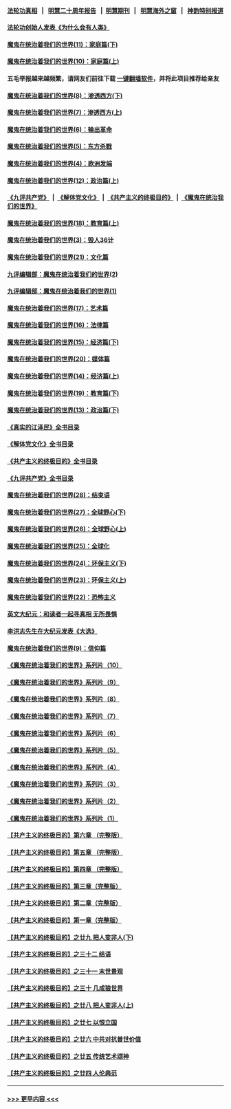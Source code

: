 #### [法轮功真相](https://github.com/gfw-breaker/truth/blob/master/README.md?t=0) &nbsp;&nbsp;|&nbsp;&nbsp; [明慧二十周年报告](https://github.com/gfw-breaker/mh-reports/blob/master/README.md?t=0) &nbsp;&nbsp;|&nbsp;&nbsp;[明慧期刊](https://github.com/gfw-breaker/mh-qikan) &nbsp;&nbsp;|&nbsp;&nbsp; [明慧海外之窗](https://github.com/gfw-breaker/mh-news/blob/master/README.md?t=0) &nbsp;&nbsp;|&nbsp;&nbsp; [神韵特别报道](https://github.com/gfw-breaker/mh-news/blob/master/shenyun.md?t=0)
#### [法轮功创始人发表《为什么会有人类》](../pages/nsc422/n13912117.md?t=02152143) 
#### [魔鬼在统治着我们的世界(11)：家庭篇(下)](../pages/nsc422/n10440961.md?t=02152143) 
#### [魔鬼在统治着我们的世界(10)：家庭篇(上)](../pages/nsc422/n10435448.md?t=02152143) 
#### 五毛举报越来越频繁，请网友们前往下载 [一键翻墙软件](https://github.com/gfw-breaker/ssr-accounts)，并将此项目推荐给亲友
#### [魔鬼在统治着我们的世界(8)：渗透西方(下)](../pages/nsc422/n10429603.md?t=02152143) 
#### [魔鬼在统治着我们的世界(7)：渗透西方(上)](../pages/nsc422/n10426013.md?t=02152143) 
#### [魔鬼在统治着我们的世界(6)：输出革命](../pages/nsc422/n10421536.md?t=02152143) 
#### [魔鬼在统治着我们的世界(5)：东方杀戮](../pages/nsc422/n10417707.md?t=02152143) 
#### [魔鬼在统治着我们的世界(4)：欧洲发端](../pages/nsc422/n10414890.md?t=02152143) 
#### [魔鬼在统治着我们的世界(12)：政治篇(上)](../pages/nsc422/n10444576.md?t=02152143) 
#### [《九评共产党》](https://github.com/begood0513/9ping.md/blob/master/README.md) &nbsp;|&nbsp; [《解体党文化》](../../../../jtdwh.md/blob/master/README.md)  &nbsp;|&nbsp; [《共产主义的终极目的》](../../../../gczydzjmd.md/blob/master/README.md) &nbsp;|&nbsp; [《魔鬼在统治我们的世界》](../../../../mgztzwmdsj.md/blob/master/README.md) 
#### [魔鬼在统治着我们的世界(18)：教育篇(上)](../pages/nsc422/n10526970.md?t=02152143) 
#### [魔鬼在统治着我们的世界(3)：毁人36计](../pages/nsc422/n10411583.md?t=02152143) 
#### [魔鬼在统治着我们的世界(21)：文化篇](../pages/nsc422/n10597706.md?t=02152143) 
#### [九评编辑部：魔鬼在统治着我们的世界(2)](../pages/nsc422/n10410036.md?t=02152143) 
#### [九评编辑部：魔鬼在统治着我们的世界(1)](../pages/nsc422/n10406825.md?t=02152143) 
#### [魔鬼在统治着我们的世界(17)：艺术篇](../pages/nsc422/n10499093.md?t=02152143) 
#### [魔鬼在统治着我们的世界(16)：法律篇](../pages/nsc422/n10485969.md?t=02152143) 
#### [魔鬼在统治着我们的世界(15)：经济篇(下)](../pages/nsc422/n10469975.md?t=02152143) 
#### [魔鬼在统治着我们的世界(20)：媒体篇](../pages/nsc422/n10586579.md?t=02152143) 
#### [魔鬼在统治着我们的世界(14)：经济篇(上)](../pages/nsc422/n10457370.md?t=02152143) 
#### [魔鬼在统治着我们的世界(19)：教育篇(下)](../pages/nsc422/n10564808.md?t=02152143) 
#### [魔鬼在统治着我们的世界(13)：政治篇(下)](../pages/nsc422/n10448270.md?t=02152143) 
#### [《真实的江泽民》全书目录](../pages/nsc422/n13721399.md?t=02152143) 
#### [《解体党文化》全书目录](../pages/nsc422/n13721157.md?t=02152143) 
#### [《共产主义的终极目的》全书目录](../pages/nsc422/n13721048.md?t=02152143) 
#### [《九评共产党》全书目录](../pages/nsc422/n13708085.md?t=02152143) 
#### [魔鬼在统治着我们的世界(28)：结束语](../pages/nsc422/n10936246.md?t=02152143) 
#### [魔鬼在统治着我们的世界(27)：全球野心(下)](../pages/nsc422/n10928319.md?t=02152143) 
#### [魔鬼在统治着我们的世界(26)：全球野心(上)](../pages/nsc422/n10900318.md?t=02152143) 
#### [魔鬼在统治着我们的世界(25)：全球化](../pages/nsc422/n10788205.md?t=02152143) 
#### [魔鬼在统治着我们的世界(24)：环保主义(下)](../pages/nsc422/n10695307.md?t=02152143) 
#### [魔鬼在统治着我们的世界(23)：环保主义(上)](../pages/nsc422/n10688613.md?t=02152143) 
#### [魔鬼在统治着我们的世界(22)：恐怖主义](../pages/nsc422/n10614727.md?t=02152143) 
#### [英文大纪元：和读者一起寻真相 无所畏惧](../pages/nsc422/n12542027.md?t=02152143) 
#### [李洪志先生在大纪元发表《大选》](../pages/nsc422/n12534746.md?t=02152143) 
#### [魔鬼在统治着我们的世界(9)：信仰篇](../pages/nsc422/n10432159.md?t=02152143) 
#### [《魔鬼在统治着我们的世界》系列片（10）](../pages/nsc422/n12292670.md?t=02152143) 
#### [《魔鬼在统治着我们的世界》系列片（9）](../pages/nsc422/n12290859.md?t=02152143) 
#### [《魔鬼在统治着我们的世界》系列片（8）](../pages/nsc422/n12287445.md?t=02152143) 
#### [《魔鬼在统治着我们的世界》系列片（7）](../pages/nsc422/n12283425.md?t=02152143) 
#### [《魔鬼在统治着我们的世界》系列片（6）](../pages/nsc422/n12282314.md?t=02152143) 
#### [《魔鬼在统治着我们的世界》系列片（5）](../pages/nsc422/n12281419.md?t=02152143) 
#### [《魔鬼在统治着我们的世界》系列片（4）](../pages/nsc422/n12274024.md?t=02152143) 
#### [《魔鬼在统治着我们的世界》系列片（3）](../pages/nsc422/n12271322.md?t=02152143) 
#### [《魔鬼在统治着我们的世界》系列片（2）](../pages/nsc422/n12269049.md?t=02152143) 
#### [《魔鬼在统治着我们的世界》系列片（1）](../pages/nsc422/n12267575.md?t=02152143) 
#### [【共产主义的终极目的】第六章 （完整版）](../pages/nsc422/n11428913.md?t=02152143) 
#### [【共产主义的终极目的】第五章 （完整版）](../pages/nsc422/n11428912.md?t=02152143) 
#### [【共产主义的终极目的】第四章 （完整版）](../pages/nsc422/n11428907.md?t=02152143) 
#### [【共产主义的终极目的】第三章（完整版）](../pages/nsc422/n11428848.md?t=02152143) 
#### [【共产主义的终极目的】第二章（完整版）](../pages/nsc422/n11428831.md?t=02152143) 
#### [【共产主义的终极目的】第一章（完整版）](../pages/nsc422/n11417651.md?t=02152143) 
#### [【共产主义的终极目的】之廿九 把人变非人(下)](../pages/nsc422/n11344140.md?t=02152143) 
#### [【共产主义的终极目的】之三十二 结语](../pages/nsc422/n11360535.md?t=02152143) 
#### [【共产主义的终极目的】之三十一 末世景观](../pages/nsc422/n11351129.md?t=02152143) 
#### [【共产主义的终极目的】之三十 几成狼世界](../pages/nsc422/n11348280.md?t=02152143) 
#### [【共产主义的终极目的】之廿八 把人变非人(上)](../pages/nsc422/n11340492.md?t=02152143) 
#### [【共产主义的终极目的】之廿七 以恨立国](../pages/nsc422/n11336944.md?t=02152143) 
#### [【共产主义的终极目的】之廿六 中共对抗普世价值](../pages/nsc422/n11324785.md?t=02152143) 
#### [【共产主义的终极目的】之廿五 传统艺术颂神](../pages/nsc422/n11296396.md?t=02152143) 
#### [【共产主义的终极目的】之廿四 人伦典范](../pages/nsc422/n11296397.md?t=02152143) 

----
#### [ >>> 更早内容 <<< ](../indexes/nsc422-earlier.md)
